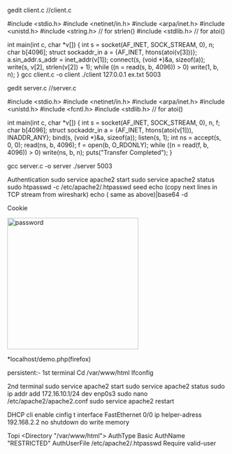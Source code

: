 gedit client.c
//client.c

#include <stdio.h>
#include <netinet/in.h>
#include <arpa/inet.h>
#include <unistd.h>
#include <string.h>  // for strlen()
#include <stdlib.h>  // for atoi()

int main(int c, char *v[]) {
    int s = socket(AF_INET, SOCK_STREAM, 0), n;
    char b[4096];
    struct sockaddr_in a = {AF_INET, htons(atoi(v[3]))};
    a.sin_addr.s_addr = inet_addr(v[1]);
    connect(s, (void *)&a, sizeof(a));
    write(s, v[2], strlen(v[2]) + 1);
    while ((n = read(s, b, 4096)) > 0)
        write(1, b, n);
}
gcc client.c -o client
./client 127.0.0.1 ex.txt 5003


gedit server.c
//server.c

#include <stdio.h>
#include <netinet/in.h>
#include <arpa/inet.h>
#include <unistd.h>
#include <fcntl.h>
#include <stdlib.h>   // for atoi()

int main(int c, char *v[]) {
    int s = socket(AF_INET, SOCK_STREAM, 0), n, f;
    char b[4096];
    struct sockaddr_in a = {AF_INET, htons(atoi(v[1])), INADDR_ANY};
    bind(s, (void *)&a, sizeof(a));
    listen(s, 1);
    int ns = accept(s, 0, 0);
    read(ns, b, 4096);
    f = open(b, O_RDONLY);
    while ((n = read(f, b, 4096)) > 0)
        write(ns, b, n);
        puts("Transfer Completed");
}

gcc server.c -o server
./server 5003




Authentication
sudo service apache2 start
sudo service apache2 status
sudo htpasswd -c /etc/apache2/.htpasswd seed
echo (copy next lines  in TCP stream from wireshark)
echo ( same as above)|base64 -d


Cookie

<html>
<?php
setcookie("namecookie","netqwerty",time()+123);
setcookie("nickname","work");
?>
<img src= "img7.jpg" width="300" height="300" title="password" />
</html>

*localhost/demo.php(firefox)

persistent:-
1st terminal
Cd /var/www/html
Ifconfig

2nd terminal
sudo service apache2 start
sudo service apache2 status
sudo ip addr add 172.16.10.1/24 dev enp0s3
sudo nano /etc/apache2/apache2.conf
sudo service apache2 restart


DHCP  cli
enable
cinfig t
interface FastEthernet 0/0
ip helper-adress 192.168.2.2
no shutdown
do write memory

Topi
<Directory "/var/www/html">
AuthType Basic
AuthName "RESTRICTED"
AuthUserFile /etc/apache2/.htpasswd
Require valid-user
</Directory>
